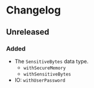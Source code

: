 # Changelog

## Unreleased

### Added

* The `SensitiveBytes` data type.
  * `withSecureMemory`
  * `withSensitiveBytes`
* IO: `withUserPassword`
